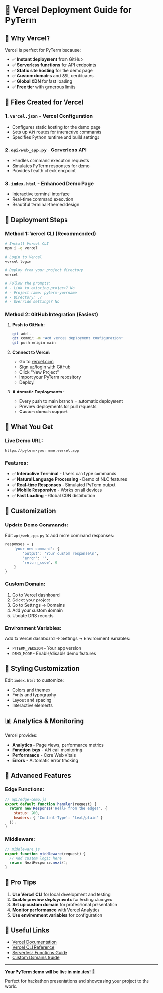 # 🚀 Vercel Deployment Guide for PyTerm

## 🌟 Why Vercel?

Vercel is perfect for PyTerm because:
- ✅ **Instant deployment** from GitHub
- ✅ **Serverless functions** for API endpoints
- ✅ **Static site hosting** for the demo page
- ✅ **Custom domains** and SSL certificates
- ✅ **Global CDN** for fast loading
- ✅ **Free tier** with generous limits

## 📁 Files Created for Vercel

### 1. `vercel.json` - Vercel Configuration
- Configures static hosting for the demo page
- Sets up API routes for interactive commands
- Specifies Python runtime and build settings

### 2. `api/web_app.py` - Serverless API
- Handles command execution requests
- Simulates PyTerm responses for demo
- Provides health check endpoint

### 3. `index.html` - Enhanced Demo Page
- Interactive terminal interface
- Real-time command execution
- Beautiful terminal-themed design

## 🚀 Deployment Steps

### Method 1: Vercel CLI (Recommended)

```bash
# Install Vercel CLI
npm i -g vercel

# Login to Vercel
vercel login

# Deploy from your project directory
vercel

# Follow the prompts:
# - Link to existing project? No
# - Project name: pyterm-yourname
# - Directory: ./
# - Override settings? No
```

### Method 2: GitHub Integration (Easiest)

1. **Push to GitHub:**
   ```bash
   git add .
   git commit -m "Add Vercel deployment configuration"
   git push origin main
   ```

2. **Connect to Vercel:**
   - Go to [vercel.com](https://vercel.com)
   - Sign up/login with GitHub
   - Click "New Project"
   - Import your PyTerm repository
   - Deploy!

3. **Automatic Deployments:**
   - Every push to main branch = automatic deployment
   - Preview deployments for pull requests
   - Custom domain support

## 🎯 What You Get

### Live Demo URL:
`https://pyterm-yourname.vercel.app`

### Features:
- ✅ **Interactive Terminal** - Users can type commands
- ✅ **Natural Language Processing** - Demo of NLC features
- ✅ **Real-time Responses** - Simulated PyTerm output
- ✅ **Mobile Responsive** - Works on all devices
- ✅ **Fast Loading** - Global CDN distribution

## 🔧 Customization

### Update Demo Commands:
Edit `api/web_app.py` to add more command responses:

```python
responses = {
    'your new command': {
        'output': 'Your custom response\n',
        'error': '',
        'return_code': 0
    }
}
```

### Custom Domain:
1. Go to Vercel dashboard
2. Select your project
3. Go to Settings → Domains
4. Add your custom domain
5. Update DNS records

### Environment Variables:
Add to Vercel dashboard → Settings → Environment Variables:
- `PYTERM_VERSION` - Your app version
- `DEMO_MODE` - Enable/disable demo features

## 🎨 Styling Customization

Edit `index.html` to customize:
- Colors and themes
- Fonts and typography
- Layout and spacing
- Interactive elements

## 📊 Analytics & Monitoring

Vercel provides:
- **Analytics** - Page views, performance metrics
- **Function logs** - API call monitoring
- **Performance** - Core Web Vitals
- **Errors** - Automatic error tracking

## 🚀 Advanced Features

### Edge Functions:
```javascript
// api/edge-demo.js
export default function handler(request) {
  return new Response('Hello from the edge!', {
    status: 200,
    headers: { 'Content-Type': 'text/plain' }
  });
}
```

### Middleware:
```javascript
// middleware.js
export function middleware(request) {
  // Add custom logic here
  return NextResponse.next();
}
```

## 🎯 Pro Tips

1. **Use Vercel CLI** for local development and testing
2. **Enable preview deployments** for testing changes
3. **Set up custom domain** for professional presentation
4. **Monitor performance** with Vercel Analytics
5. **Use environment variables** for configuration

## 🔗 Useful Links

- [Vercel Documentation](https://vercel.com/docs)
- [Vercel CLI Reference](https://vercel.com/docs/cli)
- [Serverless Functions Guide](https://vercel.com/docs/functions)
- [Custom Domains Guide](https://vercel.com/docs/custom-domains)

---

**Your PyTerm demo will be live in minutes!** 🚀

Perfect for hackathon presentations and showcasing your project to the world.
